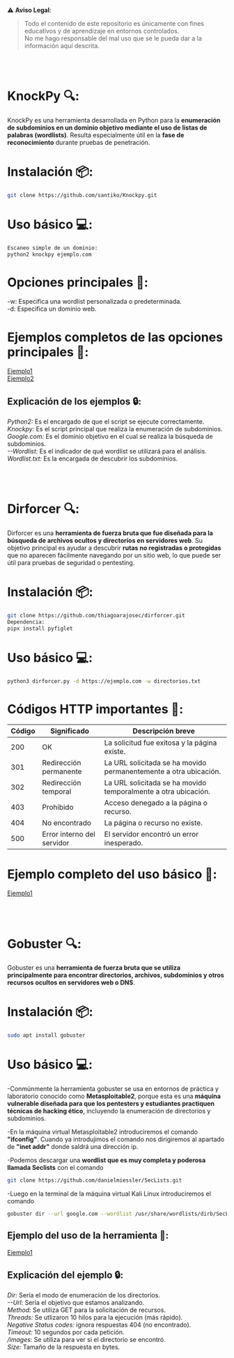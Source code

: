 ⚠️ **Aviso Legal**:
> Todo el contenido de este repositorio es únicamente con fines educativos y de aprendizaje en entornos controlados.  
> No me hago responsable del mal uso que se le pueda dar a la información aquí descrita.

<br><br>
# KnockPy 🔍:
KnockPy es una herramienta desarrollada en Python para la **enumeración de subdominios en un dominio objetivo mediante el uso de listas de palabras (wordlists)**. Resulta especialmente útil en la **fase de reconocimiento** durante pruebas de penetración.

# Instalación 📦:
```bash
git clone https://github.com/santiko/Knockpy.git
```

# Uso básico 💻:
```bash
Escaneo simple de un dominio:
python2 knockpy ejemplo.com
```

# Opciones principales 🔧:
-w: Especifica una wordlist personalizada o predeterminada.<br>
-d: Especifica un dominio web.<br>

# Ejemplos completos de las opciones principales 🔧: 
[Ejemplo1](https://github.com/user-attachments/assets/e9bd2661-7343-4f9e-8113-b37904e6cd65)<br>
[Ejemplo2](https://github.com/user-attachments/assets/922e84f2-0ad7-44ad-87c4-8f6a27837d53)<br>

## Explicación de los ejemplos 🔒: 
*Python2:* Es el encargado de que el script se ejecute correctamente.<br>
*Knockpy:* Es el script principal que realiza la enumeración de subdominios.<br>
*Google.com:* Es el dominio objetivo en el cual se realiza la búsqueda de subdominios.<br>
*--Wordlist:* Es el indicador de qué wordlist se utilizará para el análisis.<br>
*Wordlist.txt:* Es la encargada de descubrir los subdominios.<br>

<br><br>
# Dirforcer 🔍:
Dirforcer es una **herramienta de fuerza bruta que fue diseñada para la búsqueda de archivos ocultos y directorios en servidores web**. Su objetivo principal es ayudar a descubrir **rutas no registradas o protegidas** que no aparecen fácilmente navegando por un sitio web, lo que puede ser útil para pruebas de seguridad o pentesting.

# Instalación 📦:
```bash
git clone https://github.com/thiagoarajosec/dirforcer.git
Dependencia:
pipx install pyfiglet
```
# Uso básico 💻:
```bash
python3 dirforcer.py -d https://ejemplo.com -w directorios.txt
```

# Códigos HTTP importantes 🚦:
| Código | Significado                 | Descripción breve                           |
|--------|----------------------------|---------------------------------------------|
| 200    | OK                         | La solicitud fue exitosa y la página existe.|
| 301    | Redirección permanente     | La URL solicitada se ha movido permanentemente a otra ubicación.|
| 302    | Redirección temporal       | La URL solicitada se ha movido temporalmente a otra ubicación.|
| 403    | Prohibido                  | Acceso denegado a la página o recurso.      |
| 404    | No encontrado              | La página o recurso no existe.               |
| 500    | Error interno del servidor | El servidor encontró un error inesperado.  |

# Ejemplo completo del uso básico 🔧:
[Ejemplo1](https://github.com/user-attachments/assets/8bf031a7-32cc-40e6-8203-478ade0fd3c3)

<br><br>
# Gobuster 🔍:
Gobuster es una **herramienta de fuerza bruta que se utiliza principalmente para encontrar directorios, archivos, subdominios y otros recursos ocultos en servidores web o DNS**.

# Instalación 📦:
```bash
sudo apt install gobuster
```

# Uso básico 💻: 
-Conmúnmente la herramienta gobuster se usa en entornos de práctica y laboratorio conocido como **Metasploitable2**, porque esta es una **máquina vulnerable diseñada para que los pentesters y estudiantes practiquen técnicas de hacking ético**, incluyendo la enumeración de directorios y subdominios.<br>

-En la máquina virtual Metasploitable2 introduciremos el comando **"ifconfig"**. Cuando ya introdujimos el comando nos dirigiremos al apartado de **"inet addr"** donde saldrá una dirección ip.<br> 

-Podemos descargar una **wordlist que es muy completa y poderosa llamada Seclists** con el comando 
```bash
git clone https://github.com/danielmiessler/SecLists.git
```

-Luego en la terminal de la máquina virtual Kali Linux introduciremos el comando 
```bash
gobuster dir --url google.com --wordlist /usr/share/wordlists/dirb/SecLists/Discovery/Web-Content/DirBuster-2007_directory-list-2.3-medium.txt
```


## Ejemplo del uso de la herramienta 🔧:
[Ejemplo1](https://github.com/user-attachments/assets/cf81cc46-b812-46a3-b5cc-de20f782cc35)

## Explicación del ejemplo 🔒:
*Dir:* Sería el modo de enumeración de los directorios.<br>
*--Url:* Sería el objetivo que estamos analizando.<br>
*Method:* Se utiliza GET para la solicitación de recursos.<br>
*Threads:* Se utlizaron 10 hilos para la ejecución (más rápido).<br>
*Negative Status codes:* ignora respuestas 404 (no encontrado).<br>
*Timeout:* 10 segundos por cada petición.<br>
*/images:* Se utiliza para ver si el directorio se encontró.<br>
*Size:* Tamaño de la respuesta en bytes.<br>


























